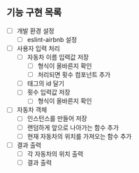 ## 기능 구현 목록
- [ ] 개발 환경 설정
  - [ ] eslint-airbnb 설정
- [ ] 사용자 입력 처리
  - [ ] 자동차 이름 입력값 저장
    - [ ] 형식이 올바른지 확인
    - [ ] 처리되면 횟수 컴포넌트 추가
  - [ ] 태그의 id 달기
  - [ ] 횟수 입력값 저장
    - [ ] 형식이 올바른지 확인
- [ ] 자동차 객체
  - [ ] 인스턴스를 만들어 저장
  - [ ] 랜덤하게 앞으로 나아가는 함수 추가
  - [ ] 현재 자동차의 위치를 가져오는 함수 추가
- [ ] 결과 출력
  - [ ] 각 자동차의 위치 출력
  - [ ] 결과 출력
